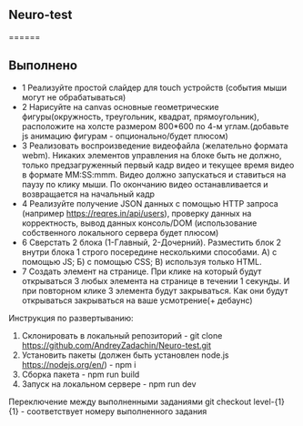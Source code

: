 ## Neuro-test

======

## Выполнено

- 1 Реализуйте простой слайдер для touch устройств (события мыши могут не обрабатываться) 
- 2 Нарисуйте на canvas основные геометрические фигуры(окружность, треугольник, квадрат, прямоугольник), расположите на холсте размером 800\*600 по 4-м углам.(добавьте js анимацию фигурам - опционально/будет плюсом)
- 3 Реализовать воспроизведение видеофайла (желательно формата webm). Никаких элементов управления на блоке быть не должно, только предзагруженный первый кадр видео и текущее время видео в формате MM:SS:mmm. Видео должно запускаться и ставиться на паузу по клику мыши. По окончанию видео останавливается и возвращается на начальный кадр
- 4 Реализуйте получение JSON данных с помощью HTTP запроса (например https://reqres.in/api/users), проверку данных на корректность, вывод данных консоль/DOM (использование собственного локального сервера будет плюсом)
- 6 Сверстать 2 блока (1-Главный, 2-Дочерний). Разместить блок 2 внутри блока 1 строго посередине несколькими способами.
  А) с помощью JS;
  Б) с помощью CSS;
  В) используя только HTML.
- 7 Создать элемент на странице. При клике на который будут открываться 3 любых элемента на странице в течении 1 секунды. И при повторном клике 3 элемента будут закрываться. Как они будут открываться закрываться на ваше усмотрение(+ дебаунс)

Инструкция по развертыванию:

1. Склонировать в локальный репозиторий - git clone https://github.com/AndreyZadachin/Neuro-test.git
2. Установить пакеты (должен быть установлен node.js <https://nodejs.org/en/>) - npm i
3. Сборка пакета - npm run build
4. Запуск на локальном сервере - npm run dev

Переключение между выполненными заданиями git checkout level-{1}
{1} - соответствует номеру выполненного задания

